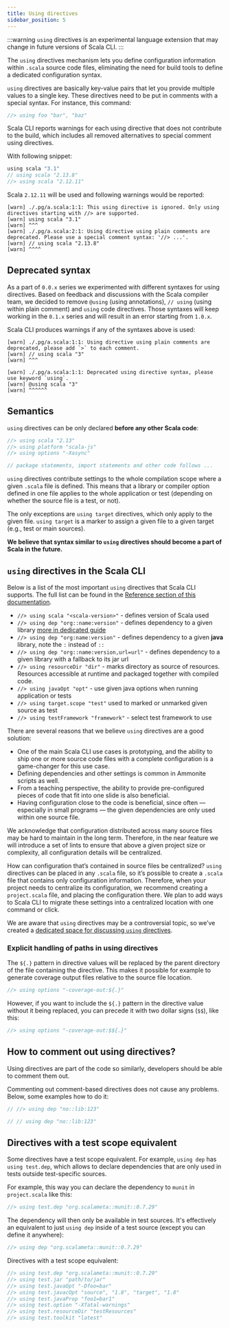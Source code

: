 ```yaml
---
title: Using directives
sidebar_position: 5
---
```


:::warning
`using` directives is an experimental language extension that may change in future versions of Scala CLI.
:::

The `using` directives mechanism lets you define configuration information within `.scala` source code files,
eliminating the need for build tools to define a dedicated configuration syntax.

`using` directives are basically key-value pairs that let you provide multiple values to a single key. These directives
need to be put in comments with a special syntax. For instance, this command:

```scala
//> using foo "bar", "baz"
```

Scala CLI reports warnings for each using directive that does not contribute to the build, which includes all removed
alternatives to special comment using directives.

With following snippet:

```scala
using scala "3.1"
// using scala "2.13.8"
//> using scala "2.12.11"
```

Scala `2.12.11` will be used and following warnings would be reported:

```
[warn] ./.pg/a.scala:1:1: This using directive is ignored. Only using directives starting with //> are supported.
[warn] using scala "3.1"
[warn] ^^^
[warn] ./.pg/a.scala:2:1: Using directive using plain comments are deprecated. Please use a special comment syntax: '//> ...'.
[warn] // using scala "2.13.8"
[warn] ^^^^
```

## Deprecated syntax

As a part of `0.0.x` series we experimented with different syntaxes for using directives. Based on feedback and
discussions with the Scala compiler team, we decided to remove `@using` (using annotations), `// using` (using within
plain comment) and `using` code directives. Those syntaxes will keep working in the `0.1.x` series and will result in an
error starting from `1.0.x`.

Scala CLI produces warnings if any of the syntaxes above is used:

```
[warn] ./.pg/a.scala:1:1: Using directive using plain comments are deprecated, please add `>` to each comment.
[warn] // using scala "3"
[warn] ^^^
```

```
[warn] ./.pg/a.scala:1:1: Deprecated using directive syntax, please use keyword `using`.
[warn] @using scala "3"
[warn] ^^^^^^
```

## Semantics

`using` directives can be only declared **before any other Scala code**:

```scala
//> using scala "2.13"
//> using platform "scala-js"
//> using options "-Xasync"

// package statements, import statements and other code follows ...
```

`using` directives contribute settings to the whole compilation scope where a given `.scala` file is defined.
This means that a library or compiler option defined in one file applies to the whole application or test (depending on
whether the source file is a test, or not).

The only exceptions are `using target` directives, which only apply to the given file.
`using target` is a marker to assign a given file to a given target (e.g., test or main sources).

**We believe that syntax similar to `using` directives should become a part of Scala in the future.**

## `using` directives in the Scala CLI

Below is a list of the most important `using` directives that Scala CLI supports. The full list can be found in
the [Reference section of this documentation](/docs/reference/directives.md).

- `//> using scala "<scala-version>"` - defines version of Scala used
- `//> using dep "org::name:version"` - defines dependency to a given
  library [more in dedicated guide](/docs/guides/dependencies.md)
- `//> using dep "org:name:version"`  - defines dependency to a given **java** library, note the `:` instead of `::`
- `//> using dep "org::name:version,url=url"` - defines dependency to a given library with a fallback to its jar url
- `//> using resourceDir "dir"` - marks directory as source of resources. Resources accessible at runtime and packaged
  together with compiled code.
- `//> using javaOpt "opt"` - use given java options when running application or tests
- `//> using target.scope "test"` used to marked or unmarked given source as test
- `//> using testFramework "framework"` - select test framework to use

There are several reasons that we believe `using` directives are a good solution:

- One of the main Scala CLI use cases is prototyping, and the ability to ship one or more source code files with a
  complete configuration is a game-changer for this use case.
- Defining dependencies and other settings is common in Ammonite scripts as well.
- From a teaching perspective, the ability to provide pre-configured pieces of code that fit into one slide is also
  beneficial.
- Having configuration close to the code is beneficial, since often — especially in small programs — the given
  dependencies are only used within one source file.

We acknowledge that configuration distributed across many source files may be hard to maintain in the long term.
Therefore, in the near feature we will introduce a set of lints to ensure that above a given project size or complexity,
all configuration details will be centralized.

How can configuration that’s contained in source files be centralized?
`using` directives can be placed in any `.scala` file, so it’s possible to create a `.scala` file that contains only
configuration information.
Therefore, when your project needs to centralize its configuration, we recommend creating a `project.scala` file, and
placing the configuration there.
We plan to add ways to Scala CLI to migrate these settings into a centralized location with one command or click.

We are aware that `using` directives may be a controversial topic, so we’ve created
a [dedicated space for discussing `using` directives](https://github.com/VirtusLab/scala-cli/discussions/categories/using-directives-and-cmd-configuration-options).

### Explicit handling of paths in using directives

The `${.}` pattern in directive values will be replaced by the parent directory of the file containing the
directive. This makes it possible for example to generate coverage output files relative to the source file location.

```scala
//> using options "-coverage-out:${.}"
```

However, if you want to include the `${.}` pattern in the directive value without it being replaced, you can precede it
with two dollar signs (`$$`), like this:

```scala
//> using options "-coverage-out:$${.}"
```

## How to comment out using directives?

Using directives are part of the code so similarly, developers should be able to comment them out.

Commenting out comment-based directives does not cause any problems. Below, some examples how to do it:

```scala compile
// //> using dep "no::lib:123"
```

```scala compile
// // using dep "no::lib:123"
```

## Directives with a test scope equivalent

Some directives have a test scope equivalent. For example, `using dep` has `using test.dep`, which allows to declare
dependencies that are only used in tests outside test-specific sources.

For example, this way you can declare the dependency to `munit` in `project.scala` like this:

```scala title=project.scala
//> using test.dep "org.scalameta::munit::0.7.29"
```

The dependency will then only be available in test sources.
It's effectively an equivalent to just `using dep` inside of a test source (except you can define it anywhere):

```scala title=src/test/scala/Tests.scala
//> using dep "org.scalameta::munit::0.7.29"
```

Directives with a test scope equivalent:

```scala compile
//> using test.dep "org.scalameta::munit::0.7.29"
//> using test.jar "path/to/jar"
//> using test.javaOpt "-Dfoo=bar"
//> using test.javacOpt "source", "1.8", "target", "1.8"
//> using test.javaProp "foo1=bar1"
//> using test.option "-Xfatal-warnings"
//> using test.resourceDir "testResources"
//> using test.toolkit "latest"
```
